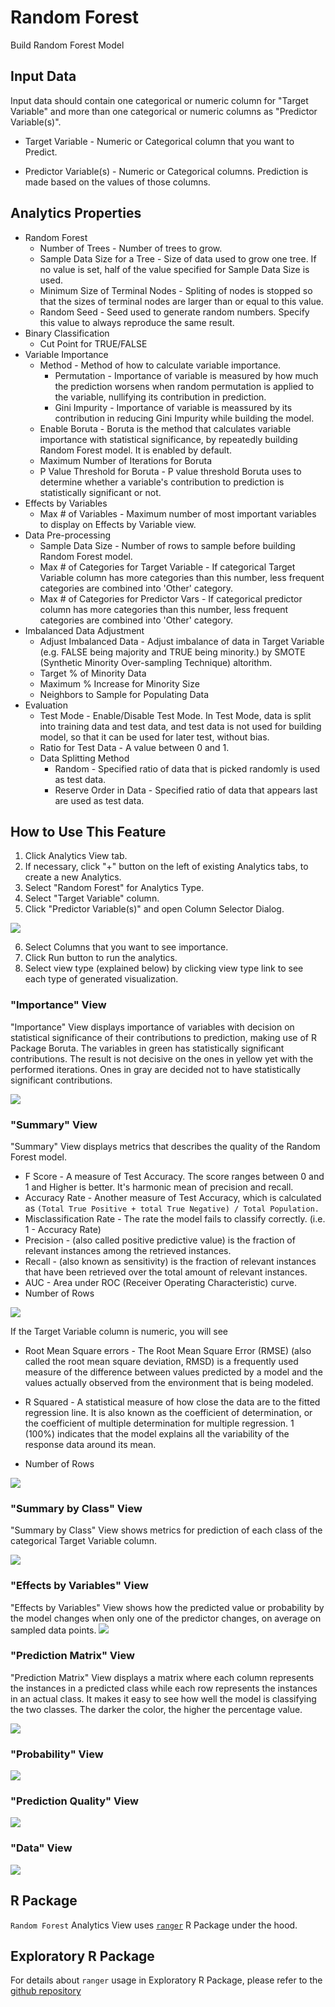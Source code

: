 # Random Forest

Build Random Forest Model

## Input Data
Input data should contain one categorical or numeric column for "Target Variable" and more than one categorical or numeric columns as "Predictor Variable(s)".

  * Target Variable - Numeric or Categorical column that you want to Predict.

  * Predictor Variable(s) - Numeric or Categorical columns. Prediction is made based on the values of those columns.

## Analytics Properties
  * Random Forest
    * Number of Trees - Number of trees to grow.
    * Sample Data Size for a Tree - Size of data used to grow one tree. If no value is set, half of the value specified for Sample Data Size is used.
    * Minimum Size of Terminal Nodes - Spliting of nodes is stopped so that the sizes of terminal nodes are larger than or equal to this value.
    * Random Seed - Seed used to generate random numbers. Specify this value to always reproduce the same result.
  * Binary Classification
    * Cut Point for TRUE/FALSE
  * Variable Importance
    * Method - Method of how to calculate variable importance.
      * Permutation - Importance of variable is measured by how much the prediction worsens when random permutation is applied to the variable, nullifying its contribution in prediction.
      * Gini Impurity - Importance of variable is meassured by its contribution in reducing Gini Impurity while building the model.
    * Enable Boruta - Boruta is the method that calculates variable importance with statistical significance, by repeatedly building Random Forest model. It is enabled by default.
    * Maximum Number of Iterations for Boruta
    * P Value Threshold for Boruta - P value threshold Boruta uses to determine whether a variable's contribution to prediction is statistically significant or not.
  * Effects by Variables
    * Max # of Variables - Maximum number of most important variables to display on Effects by Variable view.
  * Data Pre-processing
    * Sample Data Size - Number of rows to sample before building Random Forest model.
    * Max # of Categories for Target Variable - If categorical Target Variable column has more categories than this number, less frequent categories are combined into 'Other' category.
    * Max # of Categories for Predictor Vars - If categorical predictor column has more categories than this number, less frequent categories are combined into 'Other' category.
  * Imbalanced Data Adjustment
    * Adjust Imbalanced Data - Adjust imbalance of data in Target Variable (e.g. FALSE being majority and TRUE being minority.) by SMOTE (Synthetic Minority Over-sampling Technique) altorithm.
    * Target % of Minority Data
    * Maximum % Increase for Minority Size
    * Neighbors to Sample for Populating Data
  * Evaluation
    * Test Mode - Enable/Disable Test Mode. In Test Mode, data is split into training data and test data, and test data is not used for building model, so that it can be used for later test, without bias.
    * Ratio for Test Data - A value between 0 and 1.
    * Data Splitting Method
      * Random - Specified ratio of data that is picked randomly is used as test data.
      * Reserve Order in Data - Specified ratio of data that appears last are used as test data.

## How to Use This Feature
1. Click Analytics View tab.
2. If necessary, click "+" button on the left of existing Analytics tabs, to create a new Analytics.
3. Select "Random Forest" for Analytics Type.
4. Select "Target Variable" column.
5. Click "Predictor Variable(s)" and open Column Selector Dialog.

![](images/var_importance_column_select.png)

6. Select Columns that you want to see importance.
7. Click Run button to run the analytics.
8. Select view type (explained below) by clicking view type link to see each type of generated visualization.

### "Importance" View
"Importance" View displays importance of variables with decision on statistical significance of their contributions to prediction, making use of R Package Boruta. The variables in green has statistically significant contributions. The result is not decisive on the ones in yellow yet with the performed iterations. Ones in gray are decided not to have statistically significant contributions.

![](images/randomforest_boruta.png)

### "Summary" View
"Summary" View displays metrics that describes the quality of the Random Forest model.

- F Score - A measure of Test Accuracy. The score ranges between 0 and 1 and Higher is better.  It's harmonic mean of precision and recall.
- Accuracy Rate - Another measure of Test Accuracy, which is calculated as `(Total True Positive + total True Negative) / Total Population.`
- Misclassification Rate - The rate the model fails to classify correctly. (i.e. 1 - Accuracy Rate)
- Precision - (also called positive predictive value) is the fraction of relevant instances among the retrieved instances.
- Recall -  (also known as sensitivity) is the fraction of relevant instances that have been retrieved over the total amount of relevant instances.
- AUC - Area under ROC (Receiver Operating Characteristic) curve.
- Number of Rows


![](images/randomforest_summary.png)

If the Target Variable column is numeric, you will see


- Root Mean Square errors - The Root Mean Square Error (RMSE) (also called the root mean square deviation, RMSD) is a frequently used measure of the difference between values predicted by a model and the values actually observed from the environment that is being modeled.

- R Squared - A statistical measure of how close the data are to the fitted regression line. It is also known as the coefficient of determination, or the coefficient of multiple determination for multiple regression. 1 (100%) indicates that the model explains all the variability of the response data around its mean.

- Number of Rows


![](images/randomforest_summary_numeric.png)

### "Summary by Class" View
"Summary by Class" View shows metrics for prediction of each class of the categorical Target Variable column.

![](images/randomforest_summary_by_class.png)


### "Effects by Variables" View
"Effects by Variables" View shows how the predicted value or probability by the model changes when only one of the predictor changes, on average on sampled data points.
![](images/randomforest_edarf.png)

### "Prediction Matrix" View
"Prediction Matrix" View displays a matrix where each column represents the instances in a predicted class while each row represents the instances in an actual class. It makes it easy to see how well the model is classifying the two classes. The darker the color, the higher the percentage value.

![](images/randomforest_prediction_matrix.png)

### "Probability" View

![](images/randomforest_probability.png)

### "Prediction Quality" View

![](images/randomforest_prediction_quality.png)

### "Data" View

![](images/randomforest_data.png)

## R Package

`Random Forest` Analytics View uses [`ranger`](https://cran.r-project.org/web/packages/ranger/index.html) R Package under the hood.

## Exploratory R Package

For details about `ranger` usage in Exploratory R Package, please refer to the [github repository](https://github.com/exploratory-io/exploratory_func/blob/master/R/randomForest_tidiers.R)
